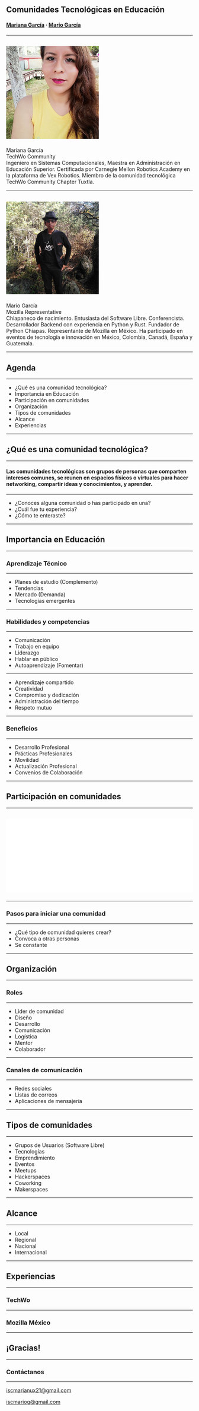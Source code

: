 ## Comunidades Tecnológicas en Educación

#### [Mariana García](https://fb.com/mgarciagordillo) · [Mario García](https://fb.com/iscmariog)

---

## ![](./img/mariana.jpg)
<!-- .element: style="margin-top: -5%; float: left;" -->
<div>Mariana García<br>TechWo Community<br> Ingeniero en Sistemas Computacionales, Maestra en Administración en Educación Superior. Certificada por Carnegie Mellon Robotics Academy en la plataforma de Vex Robotics. Miembro de la comunidad  tecnológica TechWo Community Chapter Tuxtla.</div>
<!-- .element: style="margin-top: -5%; float: right; text-align: justify; font-size: 20px; width: 650px;" -->

----

## ![](./img/mario.jpg)
<!-- .element: style="margin-top: -5%; float: left;" -->
<div>Mario García<br>Mozilla Representative<br>Chiapaneco de nacimiento. Entusiasta del Software Libre. Conferencista. Desarrollador Backend con experiencia en Python y Rust. Fundador de Python Chiapas. Representante de Mozilla en México. Ha participado en eventos de tecnología e innovación en México, Colombia, Canadá, España y Guatemala.</div>
<!-- .element: style="margin-top: -5%; float: right; text-align: justify; font-size: 20px; width: 650px;" -->

---

## Agenda

----

- ¿Qué es una comunidad tecnológica?
- Importancia en Educación<!-- .element: class="fragment" -->
- Participación en comunidades<!-- .element: class="fragment" -->
- Organización<!-- .element: class="fragment" -->
- Tipos de comunidades<!-- .element: class="fragment" -->
- Alcance<!-- .element: class="fragment" -->
- Experiencias<!-- .element: class="fragment" -->

---

## ¿Qué es una comunidad tecnológica?

----

#### Las comunidades tecnológicas son grupos de personas que comparten intereses comunes, se reunen en espacios físicos o virtuales para hacer networking, compartir ideas y conocimientos, y aprender.

----

- ¿Conoces alguna comunidad o has participado en una?
- ¿Cuál fue tu experiencia?<!-- .element: class="fragment" -->
- ¿Cómo te enteraste?<!-- .element: class="fragment" -->

---

## Importancia en Educación

----

### Aprendizaje Técnico

----

- Planes de estudio (Complemento)
- Tendencias<!-- .element: class="fragment" -->
- Mercado (Demanda)<!-- .element: class="fragment" -->
- Tecnologías emergentes<!-- .element: class="fragment" -->

----

### Habilidades y competencias

----

- Comunicación
- Trabajo en equipo<!-- .element: class="fragment" -->
- Liderazgo<!-- .element: class="fragment" -->
- Hablar en público<!-- .element: class="fragment" -->
- Autoaprendizaje (Fomentar)<!-- .element: class="fragment" -->

----

- Aprendizaje compartido<!-- .element: class="fragment" -->
- Creatividad<!-- .element: class="fragment" -->
- Compromiso y dedicación<!-- .element: class="fragment" -->
- Administración del tiempo<!-- .element: class="fragment" -->
- Respeto mutuo<!-- .element: class="fragment" -->

----

### Beneficios

----

- Desarrollo Profesional
- Prácticas Profesionales<!-- .element: class="fragment" -->
- Movilidad<!-- .element: class="fragment" -->
- Actualización Profesional<!-- .element: class="fragment" -->
- Convenios de Colaboración<!-- .element: class="fragment" -->

---

## Participación en comunidades

----

## ![](./img/comunidad.png)
<!-- .element: style="margin-top: -5%;" -->

----

### Pasos para iniciar una comunidad

----

- ¿Qué tipo de comunidad quieres crear?
- Convoca a otras personas<!-- .element: class="fragment" -->
- Se constante<!-- .element: class="fragment" -->

---

## Organización

----

### Roles

----

- Lider de comunidad
- Diseño<!-- .element: class="fragment" -->
- Desarrollo<!-- .element: class="fragment" -->
- Comunicación<!-- .element: class="fragment" -->
- Logística<!-- .element: class="fragment" -->
- Mentor<!-- .element: class="fragment" -->
- Colaborador<!-- .element: class="fragment" -->

----

### Canales de comunicación

----

- Redes sociales
- Listas de correos<!-- .element: class="fragment" -->
- Aplicaciones de mensajería<!-- .element: class="fragment" -->

---

## Tipos de comunidades

----

- Grupos de Usuarios (Software Libre)
- Tecnologías<!-- .element: class="fragment" -->
- Emprendimiento<!-- .element: class="fragment" -->
- Eventos<!-- .element: class="fragment" -->
- Meetups<!-- .element: class="fragment" -->
- Hackerspaces<!-- .element: class="fragment" -->
- Coworking<!-- .element: class="fragment" -->
- Makerspaces<!-- .element: class="fragment" -->

---

## Alcance

----

- Local
- Regional<!-- .element: class="fragment" -->
- Nacional<!-- .element: class="fragment" -->
- Internacional<!-- .element: class="fragment" -->

---

## Experiencias

----

### TechWo

----

### Mozilla México

---

## ¡Gracias!

----

### Contáctanos

___

iscmarianux21@gmail.com

iscmariog@gmail.com

